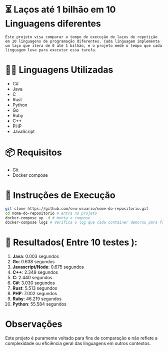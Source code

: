 # ⏳ Laços até 1 bilhão em 10 Linguagens diferentes

```
Este projeto visa comparar o tempo de execução de laços de repetição em 10 linguagens de programação diferentes. Cada linguagem implementa um laço que itera de 0 até 1 bilhão, e o projeto mede o tempo que cada linguagem leva para executar essa tarefa.
```

# 👨‍💻 Linguagens Utilizadas
- C#
- Java
- C
- Rust
- Python
- Go
- Ruby
- C++
- PHP
- JavaScript

# 📦 Requisitos
- Git
- Docker compose

# 🚀 Instruções de Execução
```bash
git clone https://github.com/seu-usuario/nome-do-repositorio.git
cd nome-do-repositorio # entra no projeto
docker-compose up -d # monta o compose
docker-compose logs # Verifica o log que cada container demorou para fazer a operação
```

# 🥇 Resultados( Entre 10 testes ):

1. __Java__: 0.003 segundos
3. __Go__: 0.638 segundos
2. __Javascript/Node__: 0.675 segundos
5. __C++__: 2.349 segundos
4. __C__: 2.440 segundos
6. __C#__: 3.030 segundos
7. __Rust__: 5.513 segundos
8. __PHP__: 7.002 segundos
9. __Ruby__: 46.219 segundos
10. __Python__: 55.584 segundos


# Observações

Este projeto é puramente voltado para fins de comparação e não reflete a complexidade ou eficiência geral das linguagens em outros contextos.
